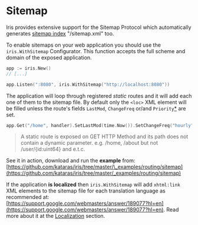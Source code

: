 # Sitemap

Iris provides extensive support for the Sitemap Protocol which automatically generates [sitemap index](https://www.sitemaps.org/protocol.html#index) "/sitemap.xml" too.

To enable sitemaps on your web application you should use the `iris.WithSitemap` Configurator. This function accepts the full scheme and domain of the exposed application.

```go
app := iris.New()
// [...]

app.Listen(":8080", iris.WithSitemap("http://localhost:8080"))
```

The application will loop through registered _static_ routes and it will add each one of them to the sitemap file. By default only the `<loc>` XML element will be filled unless the route's fields `LastMod`, `ChangeFreq` or/and `Priority`[\*](https://www.sitemaps.org/protocol.html) are set.

```go
app.Get("/home", handler).SetLastMod(time.Now()).SetChangeFreq("hourly").SetPriority(0.8)
```

> A static route is exposed on GET HTTP Method and its path does not contain a dynamic parameter. e.g. /home, /about but not /user/{id:uint64} and e.t.c.

See it in action, download and run the **example** from: [https://github.com/kataras/iris/tree/master/\_examples/routing/sitemap](https://github.com/kataras/iris/tree/master/_examples/routing/sitemap)

If the application **is localized** then `iris.WithSitemap` will add `xhtml:link` XML elements to the sitemap file for each translation language as recommended at: [https://support.google.com/webmasters/answer/189077?hl=en](https://support.google.com/webmasters/answer/189077?hl=en). Read more about it at the [Localization](localization.md) section.

<!-- slide:break-80 -->
